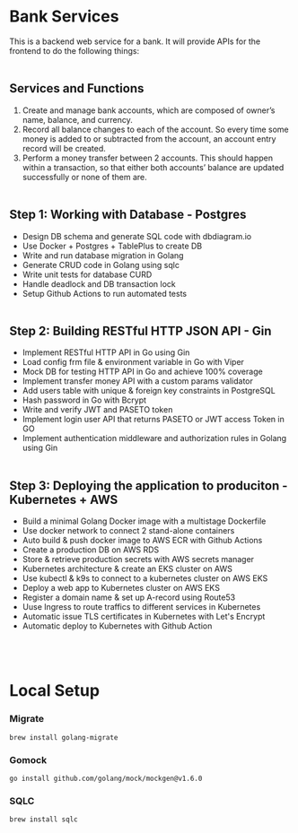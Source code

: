 # Bank Services
This is a backend web service for a bank. It will provide APIs for the frontend to do the following things:<br/><br/>

## Services and Functions
1. Create and manage bank accounts, which are composed of owner’s name, balance, and currency.
2. Record all balance changes to each of the account. So every time some money is added to or subtracted from the account, an account entry record will be created.
3. Perform a money transfer between 2 accounts. This should happen within a transaction, so that either both accounts’ balance are updated successfully or none of them are.<br/><br/>

## Step 1: Working with Database - Postgres
* Design DB schema and generate SQL code with dbdiagram.io
* Use Docker + Postgres + TablePlus to create DB
* Write and run database migration in Golang
* Generate CRUD code in Golang using sqlc
* Write unit tests for database CURD
* Handle deadlock and DB transaction lock 
* Setup Github Actions to run automated tests<br/><br/>
  
## Step 2: Building RESTful HTTP JSON API - Gin
* Implement RESTful HTTP API in Go using Gin
* Load config frm file & environment variable in Go with Viper
* Mock DB for testing HTTP API in Go and achieve 100% coverage
* Implement transfer money API with a custom params validator
* Add users table with unique & foreign key constraints in PostgreSQL
* Hash password in Go with Bcrypt
* Write and verify JWT and PASETO token
* Implement login user API that returns PASETO or JWT access Token in GO
* Implement authentication middleware and authorization rules in Golang using Gin<br/><br/>
  
## Step 3: Deploying the application to produciton - Kubernetes + AWS
* Build a minimal Golang Docker image with a multistage Dockerfile
* Use docker network to connect 2 stand-alone containers
* Auto build & push docker image to AWS ECR with Github Actions
* Create a production DB on AWS RDS
* Store & retrieve production secrets with AWS secrets manager
* Kubernetes architecture & create an EKS cluster on AWS
* Use kubectl & k9s to connect to a kubernetes cluster on AWS EKS
* Deploy a web app to Kubernetes cluster on AWS EKS
* Register a domain name & set up A-record using Route53
* Uuse Ingress to route traffics to different services in Kubernetes
* Automatic issue TLS certificates in Kubernetes with Let's Encrypt
* Automatic deploy to Kubernetes with Github Action 
  <br/><br/>
  <br/><br/>
# Local Setup
### Migrate
```
brew install golang-migrate
```
### Gomock
```
go install github.com/golang/mock/mockgen@v1.6.0
```
### SQLC
```
brew install sqlc
```
